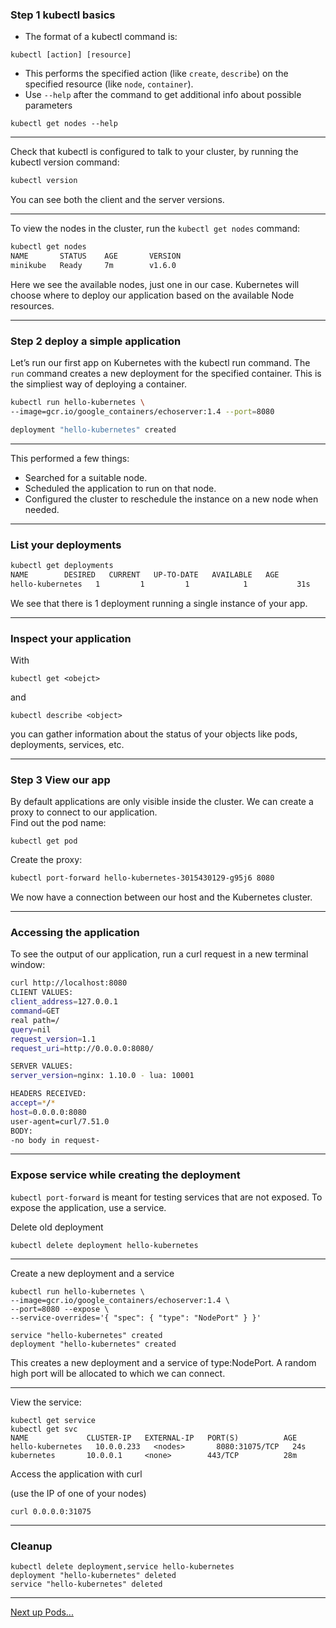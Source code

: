### Step 1 kubectl basics

* The format of a kubectl command is: 
```
kubectl [action] [resource]
```
* This performs the specified action  (like `create`, `describe`) on the specified resource (like `node`, `container`). 
* Use `--help` after the command to get additional info about possible parameters
```
kubectl get nodes --help
```

----

Check that kubectl is configured to talk to your cluster, by running the kubectl version command:
```bash
kubectl version
```

You can see both the client and the server versions.

----

To view the nodes in the cluster, run the `kubectl get nodes` command:
```bash	
kubectl get nodes
NAME       STATUS    AGE       VERSION
minikube   Ready     7m        v1.6.0
```

Here we see the available nodes, just one in our case. Kubernetes will choose where to deploy our application based on the available Node resources.

----

### Step 2 deploy a simple application 

Let’s run our first app on Kubernetes with the kubectl run command. The `run` command creates a new deployment for the specified container. This is the simpliest way of deploying a container.

```bash
kubectl run hello-kubernetes \
--image=gcr.io/google_containers/echoserver:1.4 --port=8080

deployment "hello-kubernetes" created
```

----

This performed a few things:
* Searched for a suitable node.
* Scheduled the application to run on that node.
* Configured the cluster to reschedule the instance on a new node when needed.

----

### List your deployments

```bash
kubectl get deployments
NAME        DESIRED   CURRENT   UP-TO-DATE   AVAILABLE   AGE
hello-kubernetes   1         1         1            1           31s
```

We see that there is 1 deployment running a single instance of your app. 

----

### Inspect your application

With 
```
kubectl get <obejct>
```
and 
```
kubectl describe <object>
```
you can gather information about the status of your objects like pods, deployments, services, etc.

----

### Step 3 View our app

By default applications are only visible inside the cluster. We can create a proxy to connect to our application.  
Find out the pod name:
```
kubectl get pod
```
Create the proxy:
```bash
kubectl port-forward hello-kubernetes-3015430129-g95j6 8080 
```
We now have a connection between our host and the Kubernetes cluster.

----

### Accessing the application

To see the output of our application, run a curl request in a new terminal window:
```bash
curl http://localhost:8080
CLIENT VALUES:
client_address=127.0.0.1
command=GET
real path=/
query=nil
request_version=1.1
request_uri=http://0.0.0.0:8080/

SERVER VALUES:
server_version=nginx: 1.10.0 - lua: 10001

HEADERS RECEIVED:
accept=*/*
host=0.0.0.0:8080
user-agent=curl/7.51.0
BODY:
-no body in request-
```

----

### Expose service while creating the deployment

`kubectl port-forward` is meant for testing services that are not exposed. To expose the application, use a service.

Delete old deployment
```
kubectl delete deployment hello-kubernetes
```

----

Create a new deployment and a service
```
kubectl run hello-kubernetes \
--image=gcr.io/google_containers/echoserver:1.4 \
--port=8080 --expose \
--service-overrides='{ "spec": { "type": "NodePort" } }'

service "hello-kubernetes" created
deployment "hello-kubernetes" created
```
This creates a new deployment and a service of type:NodePort. A random high port will be allocated to which we can connect.

----

View the service:
```
kubectl get service
kubectl get svc
NAME             CLUSTER-IP   EXTERNAL-IP   PORT(S)          AGE
hello-kubernetes   10.0.0.233   <nodes>       8080:31075/TCP   24s
kubernetes       10.0.0.1     <none>        443/TCP          28m
```

Access the application with curl

(use the IP of one of your nodes)

```
curl 0.0.0.0:31075
```

----

### Cleanup

```
kubectl delete deployment,service hello-kubernetes
deployment "hello-kubernetes" deleted
service "hello-kubernetes" deleted
```

----

[Next up Pods...](../03_pods.md)

